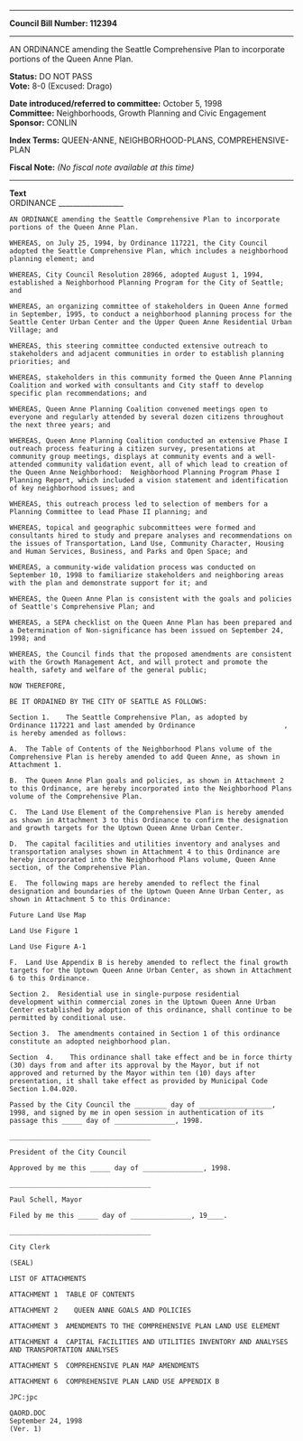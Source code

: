 * * * * *  
  
**Council Bill Number: [](#h0)[](#h2)112394**  
  
* * * * *  
  
AN ORDINANCE amending the Seattle Comprehensive Plan to incorporate portions of the Queen Anne Plan.  
  
**Status:** DO NOT PASS   
**Vote:** 8-0 (Excused: Drago)   
  
**Date introduced/referred to committee:** October 5, 1998   
**Committee:** Neighborhoods, Growth Planning and Civic Engagement   
**Sponsor:** CONLIN   
  
**Index Terms:** QUEEN-ANNE, NEIGHBORHOOD-PLANS, COMPREHENSIVE-PLAN  
  
**Fiscal Note:** *(No fiscal note available at this time)*  
  
* * * * *  
  
**Text**  
    ORDINANCE __________________  
  
    AN ORDINANCE amending the Seattle Comprehensive Plan to incorporate  
    portions of the Queen Anne Plan.  
  
    WHEREAS, on July 25, 1994, by Ordinance 117221, the City Council  
    adopted the Seattle Comprehensive Plan, which includes a neighborhood  
    planning element; and  
  
    WHEREAS, City Council Resolution 28966, adopted August 1, 1994,  
    established a Neighborhood Planning Program for the City of Seattle;  
    and  
  
    WHEREAS, an organizing committee of stakeholders in Queen Anne formed  
    in September, 1995, to conduct a neighborhood planning process for the  
    Seattle Center Urban Center and the Upper Queen Anne Residential Urban  
    Village; and  
  
    WHEREAS, this steering committee conducted extensive outreach to  
    stakeholders and adjacent communities in order to establish planning  
    priorities; and  
  
    WHEREAS, stakeholders in this community formed the Queen Anne Planning  
    Coalition and worked with consultants and City staff to develop  
    specific plan recommendations; and  
  
    WHEREAS, Queen Anne Planning Coalition convened meetings open to  
    everyone and regularly attended by several dozen citizens throughout  
    the next three years; and  
  
    WHEREAS, Queen Anne Planning Coalition conducted an extensive Phase I  
    outreach process featuring a citizen survey, presentations at  
    community group meetings, displays at community events and a well-  
    attended community validation event, all of which lead to creation of  
    the Queen Anne Neighborhood:  Neighborhood Planning Program Phase I  
    Planning Report, which included a vision statement and identification  
    of key neighborhood issues; and  
  
    WHEREAS, this outreach process led to selection of members for a  
    Planning Committee to lead Phase II planning; and  
  
    WHEREAS, topical and geographic subcommittees were formed and  
    consultants hired to study and prepare analyses and recommendations on  
    the issues of Transportation, Land Use, Community Character, Housing  
    and Human Services, Business, and Parks and Open Space; and  
  
    WHEREAS, a community-wide validation process was conducted on  
    September 10, 1998 to familiarize stakeholders and neighboring areas  
    with the plan and demonstrate support for it; and  
  
    WHEREAS, the Queen Anne Plan is consistent with the goals and policies  
    of Seattle's Comprehensive Plan; and  
  
    WHEREAS, a SEPA checklist on the Queen Anne Plan has been prepared and  
    a Determination of Non-significance has been issued on September 24,  
    1998; and  
  
    WHEREAS, the Council finds that the proposed amendments are consistent  
    with the Growth Management Act, and will protect and promote the  
    health, safety and welfare of the general public;  
  
    NOW THEREFORE,  
  
    BE IT ORDAINED BY THE CITY OF SEATTLE AS FOLLOWS:  
  
    Section 1.    The Seattle Comprehensive Plan, as adopted by  
    Ordinance 117221 and last amended by Ordinance                      ,  
    is hereby amended as follows:  
  
    A.  The Table of Contents of the Neighborhood Plans volume of the  
    Comprehensive Plan is hereby amended to add Queen Anne, as shown in  
    Attachment 1.  
  
    B.  The Queen Anne Plan goals and policies, as shown in Attachment 2  
    to this Ordinance, are hereby incorporated into the Neighborhood Plans  
    volume of the Comprehensive Plan.  
  
    C.  The Land Use Element of the Comprehensive Plan is hereby amended  
    as shown in Attachment 3 to this Ordinance to confirm the designation  
    and growth targets for the Uptown Queen Anne Urban Center.  
  
    D.  The capital facilities and utilities inventory and analyses and  
    transportation analyses shown in Attachment 4 to this Ordinance are  
    hereby incorporated into the Neighborhood Plans volume, Queen Anne  
    section, of the Comprehensive Plan.  
  
    E.  The following maps are hereby amended to reflect the final  
    designation and boundaries of the Uptown Queen Anne Urban Center, as  
    shown in Attachment 5 to this Ordinance:  
  
    Future Land Use Map  
  
    Land Use Figure 1  
  
    Land Use Figure A-1  
  
    F.  Land Use Appendix B is hereby amended to reflect the final growth  
    targets for the Uptown Queen Anne Urban Center, as shown in Attachment  
    6 to this Ordinance.  
  
    Section 2.  Residential use in single-purpose residential  
    development within commercial zones in the Uptown Queen Anne Urban  
    Center established by adoption of this ordinance, shall continue to be  
    permitted by conditional use.  
  
    Section 3.  The amendments contained in Section 1 of this ordinance  
    constitute an adopted neighborhood plan.  
  
    Section  4.    This ordinance shall take effect and be in force thirty  
    (30) days from and after its approval by the Mayor, but if not  
    approved and returned by the Mayor within ten (10) days after  
    presentation, it shall take effect as provided by Municipal Code  
    Section 1.04.020.  
  
    Passed by the City Council the ________ day of __________________,  
    1998, and signed by me in open session in authentication of its  
    passage this _____ day of _______________, 1998.  
  
    ___________________________________  
  
    President of the City Council  
  
    Approved by me this _____ day of _______________, 1998.  
  
    ___________________________________  
  
    Paul Schell, Mayor  
  
    Filed by me this _____ day of _______________, 19____.  
  
    ___________________________________  
  
    City Clerk  
  
    (SEAL)  
  
    LIST OF ATTACHMENTS  
  
    ATTACHMENT 1  TABLE OF CONTENTS  
  
    ATTACHMENT 2    QUEEN ANNE GOALS AND POLICIES  
  
    ATTACHMENT 3  AMENDMENTS TO THE COMPREHENSIVE PLAN LAND USE ELEMENT  
  
    ATTACHMENT 4  CAPITAL FACILITIES AND UTILITIES INVENTORY AND ANALYSES  
    AND TRANSPORTATION ANALYSES  
  
    ATTACHMENT 5  COMPREHENSIVE PLAN MAP AMENDMENTS  
  
    ATTACHMENT 6  COMPREHENSIVE PLAN LAND USE APPENDIX B  
  
    JPC:jpc  
  
    QAORD.DOC  
    September 24, 1998  
    (Ver. 1)  
